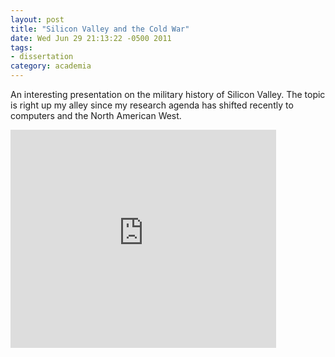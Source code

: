 ```yaml
---
layout: post
title: "Silicon Valley and the Cold War"
date: Wed Jun 29 21:13:22 -0500 2011
tags:
- dissertation
category: academia
---
```


An interesting presentation on the military history of Silicon Valley. The topic is right up my alley since my research agenda has shifted recently to computers and the North American West.

<iframe width="425" height="349" src="http://www.youtube.com/embed/ZTC_RxWN_xo" frameborder="0" allowfullscreen></iframe>
<br/ >
